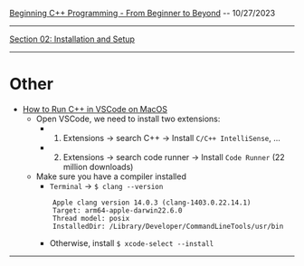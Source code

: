 [Beginning C++ Programming - From Beginner to Beyond](https://www.udemy.com/course/beginning-c-plus-plus-programming/) -- 10/27/2023

***

[Section 02: Installation and Setup](https://github.com/muarshad01/CPP_Programming/blob/section_02/section_02_installation_and_setup.md)

***

# Other

* [How to Run C++ in VSCode on MacOS](https://www.youtube.com/watch?v=tdAD0WZjXrM)
    - Open VSCode, we need to install two extensions:
        - 1. Extensions -> search C++ -> Install `C/C++ IntelliSense`, ... 
        - 2. Extensions -> search code runner -> Install `Code Runner` (22 million downloads)
    - Make sure you have a compiler installed
        - `Terminal` -> `$ clang --version`
        ```
            Apple clang version 14.0.3 (clang-1403.0.22.14.1)
            Target: arm64-apple-darwin22.6.0
            Thread model: posix
            InstalledDir: /Library/Developer/CommandLineTools/usr/bin
        ```
        - Otherwise, install `$ xcode-select --install`
***
